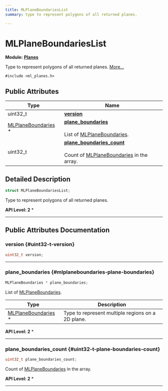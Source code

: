 ```yaml
---
title: MLPlaneBoundariesList
summary: type to represent polygons of all returned planes. 

---
```


# MLPlaneBoundariesList

**Module:** **[Planes](/api-ref/api/Modules/group___planes/group___planes.md)**



Type to represent polygons of all returned planes.  [More...](#detailed-description)


`#include <ml_planes.h>`

## Public Attributes

| Type           | Name           |
| -------------- | -------------- |
| uint32_t | **[version](/api-ref/api/Modules/group___planes/struct_m_l_plane_boundaries_list.md#uint32-t-version)**  |
| [MLPlaneBoundaries](/api-ref/api/Modules/group___planes/struct_m_l_plane_boundaries.md) * | **[plane_boundaries](/api-ref/api/Modules/group___planes/struct_m_l_plane_boundaries_list.md#mlplaneboundaries-plane-boundaries)** <br></br>List of [MLPlaneBoundaries](/api-ref/api/Modules/group___planes/struct_m_l_plane_boundaries.md).  |
| uint32_t | **[plane_boundaries_count](/api-ref/api/Modules/group___planes/struct_m_l_plane_boundaries_list.md#uint32-t-plane-boundaries-count)** <br></br>Count of [MLPlaneBoundaries](/api-ref/api/Modules/group___planes/struct_m_l_plane_boundaries.md) in the array.  |

## Detailed Description

```cpp
struct MLPlaneBoundariesList;
```

Type to represent polygons of all returned planes. 




**API Level:
 2**
  * 




-----------
## Public Attributes Documentation

### version {#uint32-t-version}

```cpp
uint32_t version;
```






-----------

### plane_boundaries {#mlplaneboundaries-plane-boundaries}

```cpp
MLPlaneBoundaries * plane_boundaries;
```

List of [MLPlaneBoundaries](/api-ref/api/Modules/group___planes/struct_m_l_plane_boundaries.md). 


| Type | Description |
|--|--|
| [MLPlaneBoundaries](/api-ref/api/Modules/group___planes/struct_m_l_plane_boundaries.md) * | Type to represent multiple regions on a 2D plane.  |





**API Level:
 2**
  * 




-----------

### plane_boundaries_count {#uint32-t-plane-boundaries-count}

```cpp
uint32_t plane_boundaries_count;
```

Count of [MLPlaneBoundaries](/api-ref/api/Modules/group___planes/struct_m_l_plane_boundaries.md) in the array. 




**API Level:
 2**
  * 




-----------

